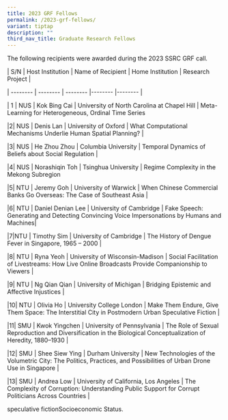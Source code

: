 ```yaml
---
title: 2023 GRF Fellows
permalink: /2023-grf-fellows/
variant: tiptap
description: ""
third_nav_title: Graduate Research Fellows
---
```

<p>The following recipients were awarded during the 2023 SSRC GRF call.</p>
<p>| S/N | Host Institution | Name of Recipient | Home Institution | Research
Project |</p>
<p>| -------- | -------- | -------- |-------- |-------- |</p>
<p>| 1 | NUS | Kok Bing Cai | University of North Carolina at Chapel Hill
| Meta-Learning for Heterogeneous, Ordinal Time Series</p>
<p>|2| NUS | Denis Lan | University of Oxford | What Computational Mechanisms
Underlie Human Spatial Planning? |</p>
<p>|3| NUS | He Zhou Zhou | Columbia University | Temporal Dynamics of Beliefs
about Social Regulation |</p>
<p>|4| NUS | Norashiqin Toh | Tsinghua University | Regime Complexity in
the Mekong Subregion</p>
<p>|5| NTU | Jeremy Goh | University of Warwick | When Chinese Commercial
Banks Go Overseas: The Case of Southeast Asia |</p>
<p>|6| NTU | Daniel Denian Lee | University of Cambridge | Fake Speech: Generating
and Detecting Convincing Voice Impersonations by Humans and Machines|</p>
<p>|7|NTU | Timothy Sim | University of Cambridge | The History of Dengue
Fever in Singapore, 1965 – 2000 |</p>
<p>|8| NTU | Ryna Yeoh | University of Wisconsin-Madison | Social Facilitation
of Livestreams: How Live Online Broadcasts Provide Companionship to Viewers
|</p>
<p>|9| NTU | Ng Qian Qian | University of Michigan | Bridging Epistemic and
Affective Injustices |</p>
<p>|10| NTU | Olivia Ho | University College London | Make Them Endure, Give
Them Space: The Interstitial City in Postmodern Urban Speculative Fiction
|</p>
<p>|11| SMU | Kwok Yingchen | University of Pennsylvania | The Role of Sexual
Reproduction and Diversification in the Biological Conceptualization of
Heredity, 1880–1930 |</p>
<p>|12| SMU | Shee Siew Ying | Durham University | New Technologies of the
Volumetric City: The Politics, Practices, and Possibilities of Urban Drone
Use in Singapore |</p>
<p>|13| SMU | Andrea Low | University of California, Los Angeles | The Complexity
of Corruption: Understanding Public Support for Corrupt Politicians Across
Countries |</p>
<p>speculative fictionSocioeconomic Status.</p>
